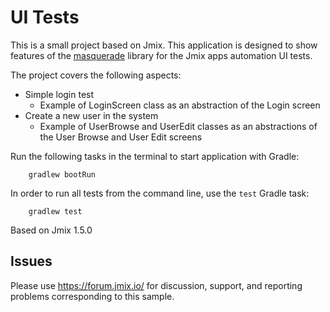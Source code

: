 # UI Tests

This is a small project based on Jmix. This application is designed to show features of the [masquerade](https://github.com/Haulmont/jmix-masquerade) library for the Jmix apps automation UI tests.

The project covers the following aspects:

- Simple login test
    - Example of LoginScreen class as an abstraction of the Login screen
- Create a new user in the system
    - Example of UserBrowse and UserEdit classes as an abstractions of the User Browse and User Edit screens

Run the following tasks in the terminal to start application with Gradle:

```
    gradlew bootRun
```

In order to run all tests from the command line, use the `test` Gradle task:

```
    gradlew test
```

Based on Jmix 1.5.0

## Issues
Please use https://forum.jmix.io/ for discussion, support, and reporting problems corresponding to this sample.